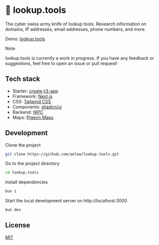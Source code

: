 # 🔎 lookup.tools

The cyber swiss army knife of lookup tools. Research information on domains, IP addresses, email addresses, phone numbers, and more.

Demo: [lookup.tools](https://lookup.tools)

> [!NOTE]  
> lookup.tools is currently a work in progress. If you have any feedback or suggestions, feel free to open an issue or pull request!

## Tech stack

- Starter: [create-t3-app](https://create.t3.gg)
- Framework: [Next.js](https://nextjs.org)
- CSS: [Tailwind CSS](https://tailwindcss.com)
- Components: [shadcn/ui](https://ui.shadcn.com)
- Backend: [tRPC](https://trpc.io)
- Maps: [Pigeon Maps](https://pigeon-maps.js.org)

## Development

Clone the project

```bash
git clone https://github.com/aelew/lookup.tools.git
```

Go to the project directory

```sh
cd lookup.tools
```

Install dependencies

```bash
bun i
```

Start the local development server on http://localhost:3000

```bash
bun dev
```

## License

[MIT](https://choosealicense.com/licenses/mit)
